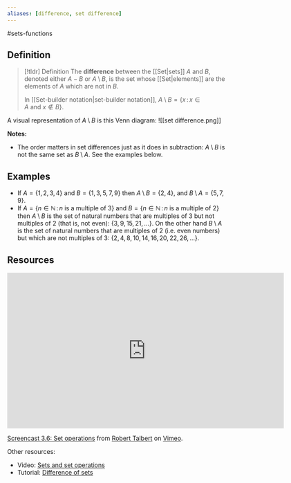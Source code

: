 ```yaml
---
aliases: [difference, set difference]
--- 
```


#sets-functions 
## Definition 

> [!tldr] Definition
> The **difference** between the [[Set|sets]] $A$ and $B$, denoted either $A - B$ or $A \setminus B$, is the set whose [[Set|elements]] are the elements of $A$ which are not in $B$. 
> 
> In [[Set-builder notation|set-builder notation]], $A \setminus B = \{ x \, : \, x \in A \ \text{and} \ x \not \in B\}$. 

A visual representation of $A \setminus B$ is this Venn diagram: 
![[set difference.png]]

**Notes:**

- The order matters in set differences just as it does in subtraction: $A \setminus B$ is not the same set as $B \setminus A$. See the examples below. 

## Examples 

- If $A = \{1,2,3,4\}$ and $B = \{1,3,5,7,9\}$ then $A \setminus B = \{2,4\}$, and $B \setminus A = \{5,7,9\}$.  
- If $A = \{n \in \mathbb{N} \, : \, n \ \text{is a multiple of 3}\}$ and $B =  \{n \in \mathbb{N} \, : \, n \ \text{is a multiple of 2}\}$ then $A \setminus B$ is the set of natural numbers that are multiples of $3$ but not multiples of $2$ (that is, not even): $\{3, 9, 15, 21, \dots\}$. On the other hand $B \setminus A$ is the set of natural numbers that are multiples of $2$ (i.e. even numbers) but which are not multiples of $3$: $\{2, 4, 8, 10, 14, 16, 20, 22, 26, \dots\}$. 

## Resources 

<iframe src="https://player.vimeo.com/video/606600971?h=e256db4c8a" width="640" height="360" frameborder="0" allow="autoplay; fullscreen; picture-in-picture" allowfullscreen></iframe>
<p><a href="https://vimeo.com/606600971">Screencast 3.6: Set operations</a> from <a href="https://vimeo.com/user132700952">Robert Talbert</a> on <a href="https://vimeo.com">Vimeo</a>.</p>

Other resources: 
- Video: [Sets and set operations](https://www.youtube.com/watch?v=QiOfsWm3peE&list=PL2419488168AE7001&index=64&pp=iAQB)
- Tutorial: [Difference of sets](https://www.cuemath.com/algebra/difference-of-sets/)
